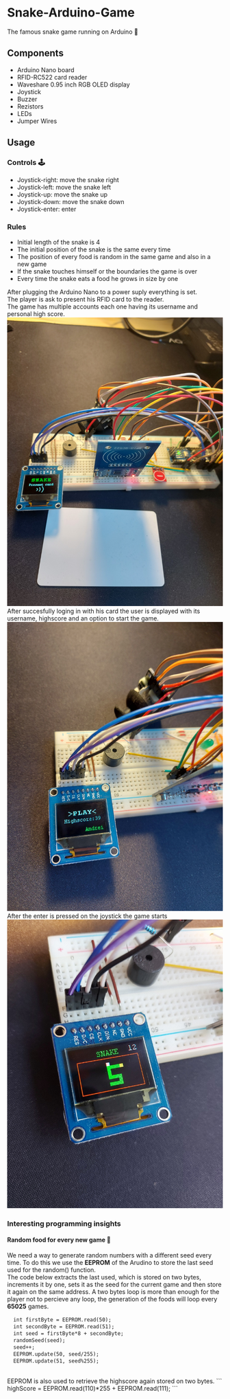 # Snake-Arduino-Game

The famous snake game running on Arduino :snake:

## Components

<ul>
    <li>Arduino Nano board</li>
    <li>RFID-RC522 card reader</li>
    <li>Waveshare 0.95 inch RGB OLED display</li>
    <li>Joystick</li>
    <li>Buzzer</li>
    <li>Rezistors</li>
    <li>LEDs</li>
    <li>Jumper Wires</li>
</ul>

## Usage

### Controls :joystick:

<ul>
    <li>Joystick-right: move the snake right</li>
    <li>Joystick-left: move the snake left</li>
    <li>Joystick-up: move the snake up</li>
    <li>Joystick-down: move the snake down</li>
    <li>Joystick-enter: enter</li>
</ul>

### Rules

<ul>
    <li>Initial length of the snake is 4</li>
    <li>The initial position of the snake is the same every time</li>
    <li>The position of every food is random in the same game and also in a new game</li>
    <li>If the snake touches himself or the boundaries the game is over</li>
    <li>Every time the snake eats a food he grows in size by one</li>
</ul>

After plugging the Arduino Nano to a power suply everything is set.
<br>
The player is ask to present his RFID card to the reader.
<br>
The game has multiple accounts each one having its username and personal high score.
<br>
![PresentImage](Media/Present.jpg)
<br>
After succesfully loging in with his card the user is displayed with its username, highscore and an option to start the game.
![MenuImage](Media/Menu.jpg)
<br>
After the enter is pressed on the joystick the game starts
![GameImage](Media/Playing.jpg)

### Interesting programming insights

#### Random food for every new game :apple:

We need a way to generate random numbers with a different seed every time. To do this we use the **EEPROM** of the Arudino to store the last seed used for the random() function.
<br>
The code below extracts the last used, which is stored on two bytes, increments it by one, sets it as the seed for the current game and then store it again on the same address. A two bytes loop is more than enough for the player not to percieve any loop, the generation of the foods will loop every **65025** games.

```
  int firstByte = EEPROM.read(50);
  int secondByte = EEPROM.read(51);
  int seed = firstByte*8 + secondByte;
  randomSeed(seed);
  seed++;
  EEPROM.update(50, seed/255);
  EEPROM.update(51, seed%255);
```

<br>
EEPROM is also used to retrieve the highscore again stored on two bytes.
```
highScore = EEPROM.read(110)*255 + EEPROM.read(111);
```
